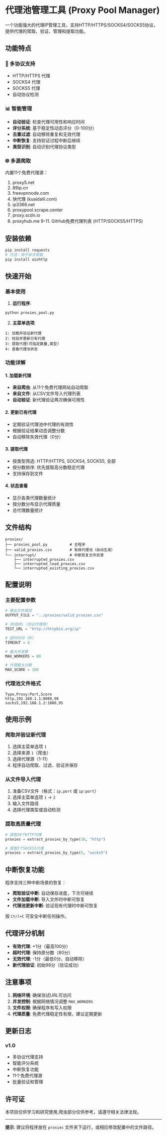 # 代理池管理工具 (Proxy Pool Manager)

一个功能强大的代理IP管理工具，支持HTTP/HTTPS/SOCKS4/SOCKS5协议，提供代理的爬取、验证、管理和提取功能。

## 功能特点

### 🔄 多协议支持
- HTTP/HTTPS 代理
- SOCKS4 代理  
- SOCKS5 代理
- 自动协议检测

### 📊 智能管理
- **自动验证**: 检查代理可用性和响应时间
- **评分系统**: 基于稳定性动态评分（0-100分）
- **去重过滤**: 自动移除重复和无效代理
- **中断恢复**: 支持验证过程中断后继续
- **类型识别**: 自动识别代理协议类型

### 🌐 多源爬取
内置11个免费代理源：
1. proxy5.net
2. 89ip.cn
3. freevpnnode.com
4. 快代理 (kuaidaili.com)
5. ip3366.net
6. proxypool.scrape.center
7. proxy.scdn.io
8. proxyhub.me
9-11. GitHub免费代理列表 (HTTP/SOCKS5/HTTPS)

## 安装依赖

```bash
pip install requests
# 可选：用于异步爬取
pip install aiohttp
```

## 快速开始

### 基本使用

1. **运行程序**:
```bash
python proxies_pool.py
```

2. **主菜单选项**:
```
1: 加载并验证新代理
2: 检验并更新已有代理  
3: 提取代理(可指定数量,类型)
4: 查看代理池状态
```

### 功能详解

#### 1. 加载新代理
- **来自爬虫**: 从11个免费代理网站自动爬取
- **来自文件**: 从CSV文件导入代理列表
- **自动验证**: 新代理验证两次确保可用性

#### 2. 更新已有代理
- 定期验证代理池中代理的有效性
- 根据验证结果动态调整分数
- 自动移除失效代理（0分）

#### 3. 提取代理
- 按类型筛选: HTTP/HTTPS, SOCKS4, SOCKS5, 全部
- 按分数排序: 优先提取高分数稳定代理
- 支持保存到文件

#### 4. 状态查看
- 显示各类代理数量统计
- 按分数分布显示代理质量
- 总代理数量统计

## 文件结构

```
proxies/
├── proxies_pool.py          # 主程序
├── valid_proxies.csv        # 有效代理池（自动生成）
└── interrupt/               # 中断恢复文件目录
    ├── interrupted_proxies.csv
    ├── interrupted_load_proxies.csv
    └── interrupted_existing_proxies.csv
```

## 配置说明

### 主要配置参数

```python
# 输出文件路径
OUTPUT_FILE = "../proxies/valid_proxies.csv"

# 测试URL（验证代理用）
TEST_URL = "http://httpbin.org/ip"

# 超时时间（秒）
TIMEOUT = 6

# 最大并发数
MAX_WORKERS = 80

# 代理最大分数
MAX_SCORE = 100
```

### 代理池文件格式

```csv
Type,Proxy:Port,Score
http,192.168.1.1:8080,98
socks5,192.168.1.2:1080,95
```

## 使用示例

### 爬取并验证新代理
1. 选择主菜单选项 `1`
2. 选择来源 `1`（爬虫）
3. 选择代理源（1-11）
4. 程序自动爬取、过滤、验证并保存

### 从文件导入代理
1. 准备CSV文件（格式：`ip,port` 或 `ip:port`）
2. 选择主菜单选项 `1` → `2`
3. 输入文件路径
4. 选择代理类型或自动检测

### 提取高质量代理
```python
# 提取10个HTTP代理
proxies = extract_proxies_by_type(10, "http")

# 提取5个SOCKS5代理  
proxies = extract_proxies_by_type(5, "socks5")
```

## 中断恢复功能

程序支持三种中断场景的恢复：
- **爬取验证中断**: 自动保存进度，下次可继续
- **文件加载中断**: 导入文件时中断可恢复
- **代理池更新中断**: 验证现有代理时中断可恢复

按 `Ctrl+C` 可安全中断任何操作。

## 代理评分机制

- **有效代理**: +1分（最高100分）
- **超时代理**: 保持原分数（80分）
- **无效代理**: -1分（最低0分，自动移除）
- **新代理验证**: 初始98分（验证成功）

## 注意事项

1. **网络环境**: 确保测试URL可访问
2. **并发控制**: 根据网络情况调整 `MAX_WORKERS`
3. **文件权限**: 确保程序有写入权限
4. **代理质量**: 免费代理稳定性有限，建议定期更新

## 更新日志

### v1.0
- 多协议代理支持
- 智能评分系统
- 中断恢复功能
- 11个免费代理源
- 批量验证和管理

## 许可证

本项目仅供学习和研究使用,爬虫部分仅供参考，请遵守相关法律法规。

---

**提示**: 建议将程序放在 `proxies` 文件夹下运行，或相应修改配置中的文件路径。
